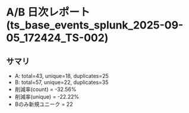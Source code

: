 # A/B 日次レポート (ts_base_events_splunk_2025-09-05_172424_TS-002)

## サマリ
- A: total=43, unique=18, duplicates=25
- B: total=57, unique=22, duplicates=35
- 削減率(count) = -32.56%
- 削減率(unique) = -22.22%
- Bのみ新規ユニーク = 22